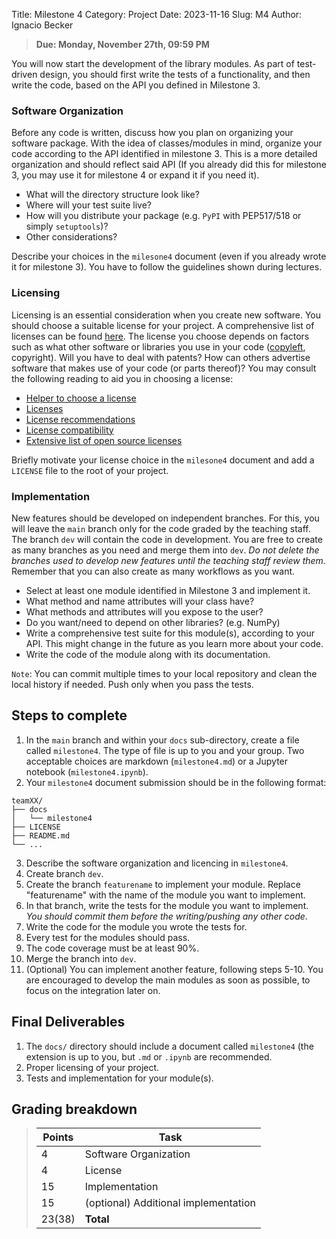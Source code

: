 Title:  Milestone 4
Category: Project
Date: 2023-11-16
Slug: M4
Author: Ignacio Becker

> **Due: Monday, November 27th, 09:59 PM**

You will now start the development of the library modules. As part of test-driven design, you should first write the tests of a functionality, and then write the code, based on the API you defined in Milestone 3.

### Software Organization
Before any code is written, discuss how you plan on organizing your software package. With the idea of classes/modules in mind, organize your code according to the API identified in milestone 3. This is a more detailed organization and should reflect said API (If you already did this for milestone 3, you may use it for milestone 4 or expand it if you need it).

* What will the directory structure look like?
* Where will your test suite live?
* How will you distribute your package (e.g. `PyPI` with PEP517/518 or simply `setuptools`)?
* Other considerations?

Describe your choices in the `milesone4` document (even if you already wrote it for milestone 3). You have to follow the guidelines shown during lectures.

### Licensing

Licensing is an essential consideration when you create new software.  You should choose a suitable license for your project.  A comprehensive list of licenses can be found [here](https://spdx.org/licenses/).  The license you choose depends on factors such as what other software or libraries you use in your code ([copyleft](https://www.gnu.org/licenses/copyleft.html), copyright). Will you have to deal with patents?  How can others advertise software that makes use of your code (or parts thereof)?  You may consult the following reading to aid you in choosing a license:

* [Helper to choose a license](https://choosealicense.com/)
* [Licenses](https://www.gnu.org/licenses/licenses.html)
* [License recommendations](https://www.gnu.org/licenses/license-recommendations.html)
* [License compatibility](https://www.gnu.org/licenses/license-compatibility.html)
* [Extensive list of open source licenses](https://spdx.org/licenses/)

Briefly motivate your license choice in the `milesone4` document and add a `LICENSE` file to the root of your project.

### Implementation

New features should be developed on independent branches. For this, you will leave the `main` branch only for the code graded by the teaching staff. The branch `dev` will contain the code in development. You are free to create as many branches as you need and merge them into `dev`. *Do not delete the branches used to develop new features until the teaching staff review them.*
Remember that you can also create as many workflows as you want.

* Select at least one module identified in Milestone 3 and implement it.
* What method and name attributes will your class have?
* What methods and attributes will you expose to the user?
* Do you want/need to depend on other libraries? (e.g. NumPy)
* Write a comprehensive test suite for this module(s), according to your API. This might change in the future as you learn more about your code.
* Write the code of the module along with its documentation.

`Note`: You can commit multiple times to your local repository and clean the local history if needed. Push only when you pass the tests.

## Steps to complete

1. In the `main` branch and within your `docs` sub-directory, create a file called `milestone4`. The type of file is up to you and your group. Two acceptable choices are markdown (`milestone4.md`) or a Jupyter notebook (`milestone4.ipynb`).
2. Your `milestone4` document submission should be in the following format:

```
teamXX/
├── docs
│   └── milestone4
├── LICENSE
├── README.md
└── ...
```
3. Describe the software organization and licencing in `milestone4`.
4. Create branch `dev`.
5. Create the branch `featurename` to implement your module. Replace "featurename" with the name of the module you want to implement.
6. In that branch, write the tests for the module you want to implement. *You should commit them before the writing/pushing any other code*.
7. Write the code for the module you wrote the tests for.
8. Every test for the modules should pass.
9. The code coverage must be at least 90%.
10. Merge the branch into `dev`.
11. (Optional) You can implement another feature, following steps 5-10. You are encouraged to develop the main modules as soon as possible, to focus on the integration later on.


## Final Deliverables

1. The `docs/` directory should include a document called `milestone4` (the
   extension is up to you, but `.md` or `.ipynb` are recommended.
2. Proper licensing of your project.
3. Tests and implementation for your module(s).



## Grading breakdown

> | **Points** | **Task**                        |
> |------------|---------------------------------|
> | 4          | Software Organization           |
> | 4          | License                         |
> | 15         | Implementation                  |
> | 15         | (optional) Additional implementation       |
> | 23(38)     | **Total**                       |

